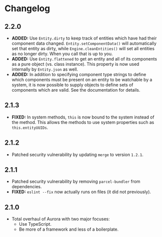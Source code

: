 # Changelog

## 2.2.0
- **ADDED:** Use `Entity.dirty` to keep track of entities which have had their component data changed. `Entity.setComponentData()` will automatically set that entity as dirty, while `Engine.cleanEntities()` will set all entities as no longer dirty. When you call that is up to you.
- **ADDED:** Use `Entity.flattened` to get an entity and all of its components as a pure object (vs. class instance). This property is now used internally by `Entity.json` as well.
- **ADDED:** In addition to specifying component type strings to define which components must be present on an entity to be watchable by a system, it is now possible to supply objects to define sets of components which are valid. See the documentation for details.

## 2.1.3
- **FIXED:** In system methods, `this` is now bound to the system instead of the method. This allows the methods to use system properties such as `this.entityUUIDs`.

## 2.1.2
- Patched security vulnerability by updating `merge` to version `1.2.1`.

## 2.1.1
- Patched security vulnerability by removing `parcel-bundler` from dependencies.
- **FIXED:** `eslint --fix` now actually runs on files (it did not previously).

## 2.1.0
- Total overhaul of Aurora with two major focuses:
    - Use TypeScript.
    - Be more of a framework and less of a boilerplate.
